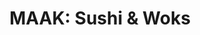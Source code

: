---
layout: place
title: "MAAK: Sushi & Woks"
permalink: /texas/mt-pleasant/maak-sushi-woks.html
stateAbbr: TX
stateName: Texas
cityName: Mt Pleasant
seo:
  name: "MAAK: Sushi & Woks"
  type: Restaurant
  links: https://themaak.com/
description: "Looking for sushi in Mt Pleasant, Texas? Check out MAAK: Sushi & Woks for a delightful Japanese dining experience. Enjoy a variety of sushi and other dishes ..."
place_id: ChIJvzxaCQf6NYYR1FvlimWZqcY
photos:
  - name: >-
      places/ChIJvzxaCQf6NYYR1FvlimWZqcY/photos/AeeoHcIXnQJVbJijRIdTaOZvTks3FS6EOI0uV-2HnExZHMhFOaspCQ7KmWV17wyq6jFmSkU3EwmVUfGAm7jvu3PQCI2NsqmmZ7vaRb5-8jzQuAwx2dinyNq4gaCGAYvyw3-0aI-7IE2IOgu6Jg56alkFZxN5whnNlbtDbpkDoahfLUI05lup0EcJ1jp4PHLcsPMEELezE3e3OrUuHksYSPmIolEN0JCpf2-mgvRB0tVM8lZkF5BvjxB4Jn6xYFJne8b5fMQFePGgsNa1NA-PjRg97YOTeqKAyJVMva9JO2dk1JDEnchvs86v2pCaOo18nXhQ5nd8J3UXteTyh36xf6615AV0jC-b8VvP0sVzSYuPnohRw6dF_OHaOg9nwaJ2Jyhlo_sSzMbnEo4aG3zaoIn1crTDK8G_xIna7dpuWYfnMPS9HA
    widthPx: 4032
    heightPx: 3024
    authorAttributions:
      - displayName: lori sarreal
        uri: https://maps.google.com/maps/contrib/105661810664827206653
        photoUri: >-
          https://lh3.googleusercontent.com/a-/ALV-UjUmLBtbLuHUdRp9O786M_pmAQfUEXAV1SFDlGPbo2tDhW7-LI0sBA=s100-p-k-no-mo
    flagContentUri: >-
      https://www.google.com/local/imagery/report/?cb_client=maps_api_places.places_api&image_key=!1e10!2sCIHM0ogKEICAgICn94S2Lg&hl=en-US
    googleMapsUri: >-
      https://www.google.com/maps/place//data=!3m4!1e2!3m2!1sCIHM0ogKEICAgICn94S2Lg!2e10!4m2!3m1!1s0x8635fa07095a3cbf:0xc6a999658ae55bd4
  - name: >-
      places/ChIJvzxaCQf6NYYR1FvlimWZqcY/photos/AeeoHcKvx9uwrQplg7aVf7U6cRRo5Jdn1bwUPCm7AJI7mtX5Km9xwRodcWMCuK4C2lasNUbqCUvbe0cjmWkd-fJxVtM5iCIBqLPJOmf8MWCshlMSnAy_oqdoY0R54WrkiD4laioym8PSRF8DhcQ0DrdICyoFyieslLGZ8gKW-NLGFneQg0oHXuQTmMEZFbprUDZryZCIGR0PZ3VVUxAvAWnyUn5EHJlM1hY8sl0pQxy4GkAkftrbPGlIyujf6Ao7ohexWL6aorjWr__FkuF9_RNj78dPe9wewtiUvnR_nZUHLuemZQ
    widthPx: 1500
    heightPx: 1000
    authorAttributions:
      - displayName: 'MAAK: Sushi & Woks'
        uri: https://maps.google.com/maps/contrib/100907053365747032314
        photoUri: >-
          https://lh3.googleusercontent.com/a-/ALV-UjU3ecEBDkZK8FreESGxBjzChVFYMea1aizyetC-a-TmJ2AHSTxG=s100-p-k-no-mo
    flagContentUri: >-
      https://www.google.com/local/imagery/report/?cb_client=maps_api_places.places_api&image_key=!1e10!2sAF1QipO-sYpVQVdgW2VQPIJUT9M66loJI0Wsw74ty_-A&hl=en-US
    googleMapsUri: >-
      https://www.google.com/maps/place//data=!3m4!1e2!3m2!1sAF1QipO-sYpVQVdgW2VQPIJUT9M66loJI0Wsw74ty_-A!2e10!4m2!3m1!1s0x8635fa07095a3cbf:0xc6a999658ae55bd4
  - name: >-
      places/ChIJvzxaCQf6NYYR1FvlimWZqcY/photos/AeeoHcItvjgksoX2WMGb_Z-BufvyT6ovGXZ89h123Kl_omvKg4uq5HYDeU-yPKGGMTnHoCul3RYYWKZ9Lc4wAu4jVXEQQkOwDjdf6W_4yUtTgHdPndZ__UatX4KdNLAde-uvRDIboj2tDMX60h0CCQxEUEOS9ej7zEOnseEGrmXYbMC6R1efvN84zLxi9fkzklUh5IPmiJo4ND-Chun2-OVL5gw7fdEq32ZpkIFK8JrtTqDonclH_m6uBwlqrPsPGyDawZgz0Sc5YPMbpWk8gQpD1qD4TeCSkXBAg-a-QOvCXKjZrA
    widthPx: 1536
    heightPx: 2048
    authorAttributions:
      - displayName: 'MAAK: Sushi & Woks'
        uri: https://maps.google.com/maps/contrib/100907053365747032314
        photoUri: >-
          https://lh3.googleusercontent.com/a-/ALV-UjU3ecEBDkZK8FreESGxBjzChVFYMea1aizyetC-a-TmJ2AHSTxG=s100-p-k-no-mo
    flagContentUri: >-
      https://www.google.com/local/imagery/report/?cb_client=maps_api_places.places_api&image_key=!1e10!2sAF1QipPsORxtHkdvEE2wXfXDUTVPqxKnfSmX0aywWGS-&hl=en-US
    googleMapsUri: >-
      https://www.google.com/maps/place//data=!3m4!1e2!3m2!1sAF1QipPsORxtHkdvEE2wXfXDUTVPqxKnfSmX0aywWGS-!2e10!4m2!3m1!1s0x8635fa07095a3cbf:0xc6a999658ae55bd4
  - name: >-
      places/ChIJvzxaCQf6NYYR1FvlimWZqcY/photos/AeeoHcKj9UxDkcUBQzqInOcbon4s3BW0QEW7kbKlQFN0jCpq6He-mgY9s1pkwU3q8JRI4rQUjEtNCxp7_nTF4C0s51LVJfY-GUHPfBy80CxgbDQRGEVvGI6-iIzzWeokVjq3zGMFAWyF5iBnHhOWTgVJ-a8AKEJTnK4X9fma6TnoC8ZogT5g-Yr8iqe7smQrDLD_fpFtOXvdWq7QAY_nIgjB0VcSfz6-IJXWerQUhORQFANAk7Ajzr1wrYjSYxVa5a3SgK8blXMyVdBuCO-4jESzlXBDXXXRFXySVZVA3wCii52ezQ
    widthPx: 3024
    heightPx: 4032
    authorAttributions:
      - displayName: 'MAAK: Sushi & Woks'
        uri: https://maps.google.com/maps/contrib/100907053365747032314
        photoUri: >-
          https://lh3.googleusercontent.com/a-/ALV-UjU3ecEBDkZK8FreESGxBjzChVFYMea1aizyetC-a-TmJ2AHSTxG=s100-p-k-no-mo
    flagContentUri: >-
      https://www.google.com/local/imagery/report/?cb_client=maps_api_places.places_api&image_key=!1e10!2sAF1QipP5RdwEySam4GbBtv6zTcFYK4M6NU9ykuPJlpGl&hl=en-US
    googleMapsUri: >-
      https://www.google.com/maps/place//data=!3m4!1e2!3m2!1sAF1QipP5RdwEySam4GbBtv6zTcFYK4M6NU9ykuPJlpGl!2e10!4m2!3m1!1s0x8635fa07095a3cbf:0xc6a999658ae55bd4
  - name: >-
      places/ChIJvzxaCQf6NYYR1FvlimWZqcY/photos/AeeoHcLcrvpyPBAj8DQeYmHTqSETW4-SSLQuAas_qqIJoL_FO8kD7QazCoiP3DooanqhZoRymhwSLlfO5bjLfGXPORbtzzt2K7ysnwXzsPT4UCgI40wE-UdDORZKnl-a6M4e27CToYLkSQeBiIjJvPUaggtyGrqj9ZaMuVIXqFA3Rq_2WH8IskI2Isdou-jXFEOnPkOvpw1nr3rhBk77hUBTUkkpzDtoYqul0_dzryUoEwJqpYFN3058lejYtLVpsrxSR0huLitndIbu6yqM4lLcd_eMKp1kAeN6YoovQGAp5jgrrwSIfHk7nP1QEe_bf8w5ti9q2UgrlLUtgYUVOaw3BqrXMT2T5JlGFX8nV7JXX1T7xPtRauq54ElhbSTO63MdCYPT22T765EscYzOG4GaUK3sdO_cyxkLUPCIR3tqJNB9Jl68
    widthPx: 3024
    heightPx: 4032
    authorAttributions:
      - displayName: N. Barela
        uri: https://maps.google.com/maps/contrib/107036986740826644301
        photoUri: >-
          https://lh3.googleusercontent.com/a-/ALV-UjXUoz1cgBUOZ5HPLwGl6ngztbMGzwsAjszcWUqGvEZ1TvlA_4vBfg=s100-p-k-no-mo
    flagContentUri: >-
      https://www.google.com/local/imagery/report/?cb_client=maps_api_places.places_api&image_key=!1e10!2sCIHM0ogKEICAgICiqsun8AE&hl=en-US
    googleMapsUri: >-
      https://www.google.com/maps/place//data=!3m4!1e2!3m2!1sCIHM0ogKEICAgICiqsun8AE!2e10!4m2!3m1!1s0x8635fa07095a3cbf:0xc6a999658ae55bd4
  - name: >-
      places/ChIJvzxaCQf6NYYR1FvlimWZqcY/photos/AeeoHcL_55aICMZAGq6WJl33wXreBHeIoBZe9s2NXlXE40_fM54raX2LRnIkl7PEyThPLPLd0LelI0d4_czNzWZmxkoIWpCzMHKK9UJibtlXYMh-UMLcxTla9yhvkgVPUFovUn9jCg2SnGRDYpWON1WbwU_r16BW19CuLLjrnahnlnirPUYNoCXByGrqEziQKb_oWn6YQ6u6KfMQZ2ilL63_ynAqb_mJmwx17p196tCOcWL6NBJWmBdaQgE_7_0AeOHkJx5wx1wqNCMZUUJ0h-LHUFMMpWwh1ILpD1eT3tEjqk6pxA
    widthPx: 3024
    heightPx: 4032
    authorAttributions:
      - displayName: 'MAAK: Sushi & Woks'
        uri: https://maps.google.com/maps/contrib/100907053365747032314
        photoUri: >-
          https://lh3.googleusercontent.com/a-/ALV-UjU3ecEBDkZK8FreESGxBjzChVFYMea1aizyetC-a-TmJ2AHSTxG=s100-p-k-no-mo
    flagContentUri: >-
      https://www.google.com/local/imagery/report/?cb_client=maps_api_places.places_api&image_key=!1e10!2sAF1QipOfMCHmCl-dq4Rj0YyG_Va7-lBnSGfbB5MVBmCx&hl=en-US
    googleMapsUri: >-
      https://www.google.com/maps/place//data=!3m4!1e2!3m2!1sAF1QipOfMCHmCl-dq4Rj0YyG_Va7-lBnSGfbB5MVBmCx!2e10!4m2!3m1!1s0x8635fa07095a3cbf:0xc6a999658ae55bd4
  - name: >-
      places/ChIJvzxaCQf6NYYR1FvlimWZqcY/photos/AeeoHcLgJ6hwzJnTkPubemrOgs1MyKK4xBmrlQZ6TBCQoeDzfnyXUQqXKrK_JDWRbUwpu2I6bQNIy26IlNP2SvKIxaRVTm92n7HPxmbgCbrH75dVx9zmx3DVqMuLYBIcuMGnhAeZdRjv4X-o3y580vpwFKYnMhwFinGrwV-vs9sL1aR0lszyrhWfW1iejqXvlr16nKJnmyyoxznbe4KiU6zJ0XoghiZWqj97_C1xO7Xy3QP9v8PEatnT67HnmPx25qoU2D-52LKX_CIBk2f-kOg-PGK6V6ZSjlFL08JwMnOEnzTnXrrqFRnvBjqUEdefVl4iWRQLg762amErkpPBYEQhkifmUbz30EUgOJ4clDYk38spXKe5sKw1YUDaSXzlNH2m4z6HcnIW935xmfaHQqeCEUKdDlGLbQ0ggZIIZUjOQNo
    widthPx: 1125
    heightPx: 1168
    authorAttributions:
      - displayName: Avi Welch
        uri: https://maps.google.com/maps/contrib/111783964178274840791
        photoUri: >-
          https://lh3.googleusercontent.com/a-/ALV-UjVh9dUXpbGp25xyvrrR4FSpaQTH6d8n_qGzK_VZPXlaOUHc-uU=s100-p-k-no-mo
    flagContentUri: >-
      https://www.google.com/local/imagery/report/?cb_client=maps_api_places.places_api&image_key=!1e10!2sCIHM0ogKEICAgIDt78vCUQ&hl=en-US
    googleMapsUri: >-
      https://www.google.com/maps/place//data=!3m4!1e2!3m2!1sCIHM0ogKEICAgIDt78vCUQ!2e10!4m2!3m1!1s0x8635fa07095a3cbf:0xc6a999658ae55bd4
  - name: >-
      places/ChIJvzxaCQf6NYYR1FvlimWZqcY/photos/AeeoHcIA3x2H5DdDOWqdRdvP64bbsbj6wbomBKgNC-XxNFNgSHj6Houh0BMmIVo80v0gC3pWEMEqMpmDQVA8603KbMdBVARgjW2HnZp531kjjy5jWI2UF_KAGYlIPaPr87bEb4IYY8P2DG5PQjZhU6NoumZtdlTpMa16dekmlJHXKstEIdsOorSeKD71-ilHru5h16RqzG_uBGpiEyqUyKwqYR8jTpmKrgllnOaPbZU_Na-DjsRD8tLaGwDDSfnfv2ed53ZKFSgivsEk3QCQ_gi3Lb_Vh9GAX8En-vozpNnpJ71x1Q
    widthPx: 3024
    heightPx: 4032
    authorAttributions:
      - displayName: 'MAAK: Sushi & Woks'
        uri: https://maps.google.com/maps/contrib/100907053365747032314
        photoUri: >-
          https://lh3.googleusercontent.com/a-/ALV-UjU3ecEBDkZK8FreESGxBjzChVFYMea1aizyetC-a-TmJ2AHSTxG=s100-p-k-no-mo
    flagContentUri: >-
      https://www.google.com/local/imagery/report/?cb_client=maps_api_places.places_api&image_key=!1e10!2sAF1QipNWN8XExt1ZgE73br6BQ3GSyVWD-b_x67gK90QW&hl=en-US
    googleMapsUri: >-
      https://www.google.com/maps/place//data=!3m4!1e2!3m2!1sAF1QipNWN8XExt1ZgE73br6BQ3GSyVWD-b_x67gK90QW!2e10!4m2!3m1!1s0x8635fa07095a3cbf:0xc6a999658ae55bd4
  - name: >-
      places/ChIJvzxaCQf6NYYR1FvlimWZqcY/photos/AeeoHcIR5k1Fb5UTANagpQQq2s6el3D6RUf6bN_e9TsAZgGN3UCgm3uND191iSv8dqJj02o3IFpRwfCnjVXltv257QPThGorfdwJ_6DC-J-osSuXaCw6e29M6xClzLccf9EHXpS0QLL1VwVVZJfg9LWpsnuHOILViiy8WM8J9eoR4S3bSNj1ecGcEj_fBsWBQqJm0oOozqGwCQWmuwH7QFPvraBtvtC1fRJeMrf2N3nLaPmbRi1_U1gTrXQjGSqTEt6T-zqeuIp7wd5vOMqIvwk6QqPxuVQZdwIDfoOTRTqE54ppmQ
    widthPx: 3024
    heightPx: 4032
    authorAttributions:
      - displayName: 'MAAK: Sushi & Woks'
        uri: https://maps.google.com/maps/contrib/100907053365747032314
        photoUri: >-
          https://lh3.googleusercontent.com/a-/ALV-UjU3ecEBDkZK8FreESGxBjzChVFYMea1aizyetC-a-TmJ2AHSTxG=s100-p-k-no-mo
    flagContentUri: >-
      https://www.google.com/local/imagery/report/?cb_client=maps_api_places.places_api&image_key=!1e10!2sAF1QipOe4HJFr69OA8W_qcnL7KlviMjcp_cnlPl3ULcS&hl=en-US
    googleMapsUri: >-
      https://www.google.com/maps/place//data=!3m4!1e2!3m2!1sAF1QipOe4HJFr69OA8W_qcnL7KlviMjcp_cnlPl3ULcS!2e10!4m2!3m1!1s0x8635fa07095a3cbf:0xc6a999658ae55bd4
  - name: >-
      places/ChIJvzxaCQf6NYYR1FvlimWZqcY/photos/AeeoHcLKQvAKsrPsjMM6M-sAD-FKfL1gBmev8gSZRki_HxrJMs83lB-_KepnaQzLm9O9vsstnmeRpVdSkZzEXo-X3FLuXacnkojAIRZ7Xri53q3PDNAxXZmV81mK8RuspzTR8RDpPLTsM_siFcVVC9hZxTRLs0cj8l_5z4PCPqPwCcFwMT6aqizdv9Sz1eEkiblxjrI8Ec8_jaXnfkYfwMbJnmrItgJ0Cso9qFOlJd5YAi28Qf6os9u0E0p21VvLCFqWJWq02LlHTSKj1pgR9HaTh5OeRa2xJIi0eFBFwkftb3nXJPInCkiXc-8Q654gQl0db26gW-HPonGw36ZUc0mm_46HURuDdokC8hL64rpMPqWyo9euI_4iS09ZQj5a3NQix1TO8HR71jdgP5Q9cTFHh0AphX8th5g6fFTvxs-0WmLPkA
    widthPx: 2048
    heightPx: 2048
    authorAttributions:
      - displayName: LF Sifuentes (LFStuts)
        uri: https://maps.google.com/maps/contrib/114868334408620928124
        photoUri: >-
          https://lh3.googleusercontent.com/a-/ALV-UjUKuynfidYDbnIaLCAhK2ukLVh9o_fPqYlfMwvnG1j-gTYJur7p=s100-p-k-no-mo
    flagContentUri: >-
      https://www.google.com/local/imagery/report/?cb_client=maps_api_places.places_api&image_key=!1e10!2sCIHM0ogKEICAgICE2v-vSg&hl=en-US
    googleMapsUri: >-
      https://www.google.com/maps/place//data=!3m4!1e2!3m2!1sCIHM0ogKEICAgICE2v-vSg!2e10!4m2!3m1!1s0x8635fa07095a3cbf:0xc6a999658ae55bd4
address: 113 W 3rd St, Mt Pleasant, TX 75455, USA
street: 113 W 3rd St
city: Mt Pleasant
state: TX
zip: '75455'
country: USA
neighborhood: null
latitude: '33.158148'
longitude: '-94.969137'
accessibility_options:
  wheelchairAccessibleParking: true
  wheelchairAccessibleEntrance: true
  wheelchairAccessibleRestroom: true
  wheelchairAccessibleSeating: true
business_status: OPERATIONAL
name: 'MAAK: Sushi & Woks'
google_maps_links:
  directionsUri: >-
    https://www.google.com/maps/dir//''/data=!4m7!4m6!1m1!4e2!1m2!1m1!1s0x8635fa07095a3cbf:0xc6a999658ae55bd4!3e0
  placeUri: https://maps.google.com/?cid=14315141551974865876
  writeAReviewUri: >-
    https://www.google.com/maps/place//data=!4m3!3m2!1s0x8635fa07095a3cbf:0xc6a999658ae55bd4!12e1
  reviewsUri: >-
    https://www.google.com/maps/place//data=!4m4!3m3!1s0x8635fa07095a3cbf:0xc6a999658ae55bd4!9m1!1b1
  photosUri: >-
    https://www.google.com/maps/place//data=!4m3!3m2!1s0x8635fa07095a3cbf:0xc6a999658ae55bd4!10e5
primary_type: Sushi Restaurant
opening_hours:
  regular: null
  current: null
secondary_opening_hours:
  regular:
    weekdayDescriptions: null
    type: null
  current:
    weekdayDescriptions: null
    type: null
phone: (430) 234-5222
price_level: PRICE_LEVEL_INEXPENSIVE
price_range: $10 &ndash; $20
rating: '4.4'
rating_count: 377
website: https://themaak.com/
reviews: null
parking_options: null
payment_options: null
allow_dogs: null
curbside_pickup: null
delivery: null
dine_in: null
good_for_children: null
good_for_groups: null
good_for_sports: null
live_music: null
menu_for_children: null
outdoor_seating: null
reservable: null
restroom: null
serves_beer: null
serves_breakfast: null
serves_brunch: null
serves_cocktails: null
serves_coffee: null
serves_dinner: null
serves_dessert: null
serves_lunch: null
serves_vegetarian_food: null
serves_wine: null
takeout: null
summary: null

---